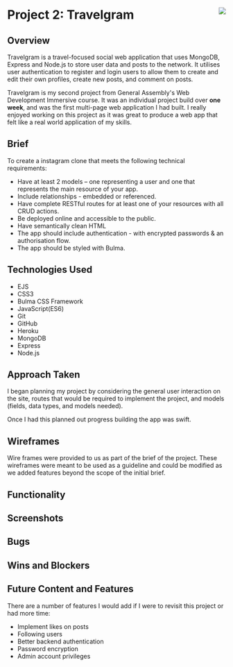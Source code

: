 # **Project 2: Travelgram** <img align="right" src="https://camo.githubusercontent.com/6ce15b81c1f06d716d753a61f5db22375fa684da/68747470733a2f2f67612d646173682e73332e616d617a6f6e6177732e636f6d2f70726f64756374696f6e2f6173736574732f6c6f676f2d39663838616536633963333837313639306533333238306663663535376633332e706e67"/>

## Overview
Travelgram is a travel-focused social web application that uses MongoDB, Express and Node.js to store user data and posts to the network. It utilises user authentication to register and login users to allow them to create and edit their own profiles, create new posts, and comment on posts.

Travelgram is my second project from General Assembly's Web Development Immersive course. It was an individual project build over **one week**, and was the first multi-page web application I had built. I really enjoyed working on this project as it was great to produce a web app that felt like a real world application of my skills.

## Brief
To create a instagram clone that meets the following technical requirements:

- Have at least 2 models – one representing a user and one that represents the main resource of your app.
- Include relationships - embedded or referenced.
- Have complete RESTful routes for at least one of your resources with all CRUD actions.
- Be deployed online and accessible to the public.
- Have semantically clean HTML
- The app should include authentication - with encrypted passwords & an authorisation flow.
- The app should be styled with Bulma.

## Technologies Used
- EJS
- CSS3
- Bulma CSS Framework
- JavaScript(ES6)
- Git
- GitHub
- Heroku
- MongoDB
- Express
- Node.js

## Approach Taken
I began planning my project by considering the general user interaction on the site, routes that would be required to implement the project, and models (fields, data types, and models needed).

Once I had this planned out progress building the app was swift.

## Wireframes
Wire frames were provided to us as part of the brief of the project. These wireframes were meant to be used as a guideline and could be modified as we added features beyond the scope of the initial brief.

## Functionality

## Screenshots

## Bugs

## Wins and Blockers

## Future Content and Features
There are a number of features I would add if I were to revisit this project or had more time:
- Implement likes on posts
- Following users
- Better backend authentication
- Password encryption
- Admin account privileges 

